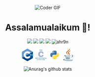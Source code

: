 <p align="center">
  <img src="https://media.giphy.com/media/SWoSkN6DxTszqIKEqv/giphy.gif" alt="Coder GIF" width="500" height="400">
</p>

<h1 align="center"> Assalamualaikum 👋! </h1>

<div align="center">

</div>

   <p align="center">
        <a href="https://twitter.com/AHR9N"><img src="https://img.shields.io/badge/twitter-%231FA1F1?style=flat&logo=twitter&logoColor=white"/></a>
        <a href="https://www.linkedin.com/in/ahmad-abdulrahmaan"><img src="https://img.shields.io/badge/linkedin-%230177B5?style=flat&logo=linkedin&logoColor=white"/></a>
        <a href="https://ask.fm/Ahmed_Alkbnsh"><img src="https://img.shields.io/badge/-Ask.fm-red"/></a>
        <a href="https://codeforces.com/profile/Voldmort"><img src="https://img.shields.io/badge/Codeforces.com-Voldmort-yellowgreen"/></a>
        <img src="https://komarev.com/ghpvc/?username=ahr9n&label=Profile%20views&color=0e75b6&style=flat" alt="ahr9n" />
    </p>

<div align="center">

<code><img height="40" src="https://raw.githubusercontent.com/github/explore/80688e429a7d4ef2fca1e82350fe8e3517d3494d/topics/cpp/cpp.png"></code>
<code><img height="40" src="https://raw.githubusercontent.com/github/explore/80688e429a7d4ef2fca1e82350fe8e3517d3494d/topics/c/c.png"></code>
<code><img height="40" src="https://raw.githubusercontent.com/github/explore/80688e429a7d4ef2fca1e82350fe8e3517d3494d/topics/python/python.png"></code>
<code><img height="40" src="https://raw.githubusercontent.com/github/explore/80688e429a7d4ef2fca1e82350fe8e3517d3494d/topics/java/java.png"></code>
  
![Anurag's github stats](https://github-readme-stats.vercel.app/api?username=AHR9N&show_icons=true&theme=radical)

</div>
